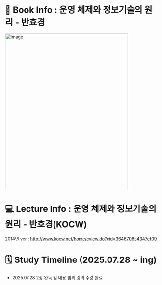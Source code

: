 # 📖 Book Info : 운영 체제와 정보기술의 원리 - 반효경
<img width="400" height="511" alt="image" src="https://github.com/user-attachments/assets/44961670-bbae-47fc-82c2-df8873f8c321" />

# 💻 Lecture Info : 운영 체제와 정보기술의 원리 - 반호경(KOCW)

2014년 ver : 
http://www.kocw.net/home/cview.do?cid=3646706b4347ef09

# 🗓️ Study Timeline (2025.07.28 ~ ing)

- 2025.07.28 2장 완독 및 내용 범위 강의 수강 완료
